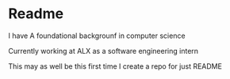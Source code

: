 # Readme
I have A foundational backgrounf in computer science

Currently working at ALX as a software engineering intern


This may as well be this first time I create a repo for just README
